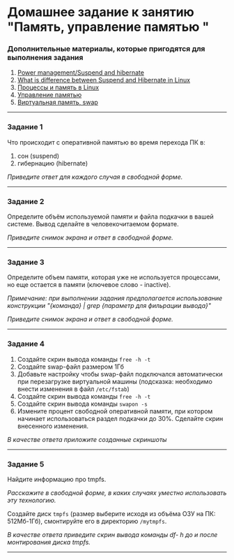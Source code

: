 # Домашнее задание к занятию "Память, управление памятью "

### Дополнительные материалы, которые пригодятся для выполнения задания

1. [Power management/Suspend and hibernate](https://wiki.archlinux.org/title/Power_management/Suspend_and_hibernate)
2. [What is difference between Suspend and Hibernate in Linux](https://www.fosslinux.com/184/what-is-difference-between-suspend-and-hibernate-in-linux.htm)
3. [Процессы и память в Linux](https://xakep.ru/2021/03/05/linux-processes-and-memory/)
4. [Управление памятью](http://www.linuxlib.ru/kuznetsov/glava_20.html)
5. [Виртуальная память, swap](https://basis.gnulinux.pro/ru/latest/basis/49/49._%D0%92%D0%B8%D1%80%D1%82%D1%83%D0%B0%D0%BB%D1%8C%D0%BD%D0%B0%D1%8F_%D0%BF%D0%B0%D0%BC%D1%8F%D1%82%D1%8C%2C_swap.html)

------

### 

### Задание 1

Что происходит с оперативной памятью во время перехода ПК в:

1. сон (suspend)
2. гибернацию (hibernate)

*Приведите ответ для каждого случая в свободной форме.*

------

### 

### Задание 2

Определите объём используемой памяти и файла подкачки в вашей системе. Вывод сделайте в человекочитаемом формате.

*Приведите снимок экрана и ответ в свободной форме.*

------


### Задание 3

Определите объем памяти, которая уже не используется процессами, но еще остается в памяти (ключевое слово - inactive).

*Примечание: при выполнении задания предполагается использование конструкции "{команда} | grep {параметр для фильрации вывода}"*



*Приведите снимок экрана и ответ в свободной форме.*

------

### Задание 4

1. Создайте скрин вывода команды `free -h -t`
2. Создайте swap-файл размером 1Гб
3. Добавьте настройку чтобы swap-файл подключался автоматически при  перезагрузке виртуальной машины (подсказка: необходимо внести изменения в файл `/etc/fstab`)
4. Создайте скрин вывода команды `free -h -t`
5. Создайте скрин вывода команды `swapon -s`
6. Измените процент свободной оперативной памяти, при котором начинает  использоваться раздел подкачки до 30%. Сделайте скрин внесенного  изменения.

*В качестве ответа приложите созданные скриншоты*

------

### Задание 5

Найдите информацию про tmpfs.

*Расскажите в свободной форме, в каких случаях уместно использовать эту технологию.*

Создайте диск `tmpfs` (размер выберите исходя из объёма ОЗУ на ПК: 512Мб-1Гб), смонтируйте его в директорию `/mytmpfs`.

*В качестве ответа приведите скрин вывода команды df- h до и после монтирования диска tmpfs.*

------
